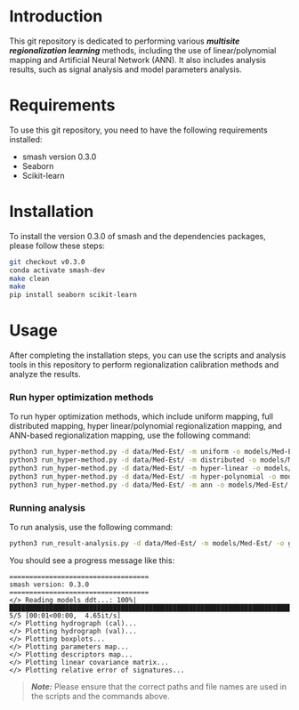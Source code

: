 # Introduction
This git repository is dedicated to performing various **_multisite regionalization learning_** methods, including the use of linear/polynomial mapping and Artificial Neural Network (ANN). It also includes analysis results, such as signal analysis and model parameters analysis.

# Requirements
To use this git repository, you need to have the following requirements installed:
- smash version 0.3.0
- Seaborn
- Scikit-learn

# Installation
To install the version 0.3.0 of smash and the dependencies packages, please follow these steps:
```bash
git checkout v0.3.0
conda activate smash-dev
make clean
make
pip install seaborn scikit-learn
```

# Usage
After completing the installation steps, you can use the scripts and analysis tools in this repository to perform regionalization calibration methods and analyze the results.

### Run hyper optimization methods
To run hyper optimization methods, which include uniform mapping, full distributed mapping, hyper linear/polynomial regionalization mapping, and ANN-based regionalization mapping, use the following command:
```bash
python3 run_hyper-method.py -d data/Med-Est/ -m uniform -o models/Med-Est/
python3 run_hyper-method.py -d data/Med-Est/ -m distributed -o models/Med-Est/
python3 run_hyper-method.py -d data/Med-Est/ -m hyper-linear -o models/Med-Est/
python3 run_hyper-method.py -d data/Med-Est/ -m hyper-polynomial -o models/Med-Est/
python3 run_hyper-method.py -d data/Med-Est/ -m ann -o models/Med-Est/
```

### Running analysis
To run analysis, use the following command:
```bash
python3 run_result-analysis.py -d data/Med-Est/ -m models/Med-Est/ -o graphs/Med-Est/
```
You should see a progress message like this:
```
===================================
smash version: 0.3.0
===================================
</> Reading models ddt...: 100%|██████████████████████████████████████████████████████████████████████████████████████| 5/5 [00:01<00:00,  4.65it/s]
</> Plotting hydrograph (cal)...
</> Plotting hydrograph (val)...
</> Plotting boxplots...
</> Plotting parameters map...
</> Plotting descriptors map...
</> Plotting linear covariance matrix...
</> Plotting relative error of signatures...
```

> **_Note:_**  Please ensure that the correct paths and file names are used in the scripts and the commands above.

